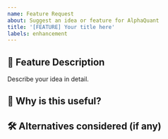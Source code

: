 ```yaml
---
name: Feature Request
about: Suggest an idea or feature for AlphaQuant
title: '[FEATURE] Your title here'
labels: enhancement
---
```


## 🎯 Feature Description

Describe your idea in detail.

## 🤔 Why is this useful?

## 🛠 Alternatives considered (if any)
